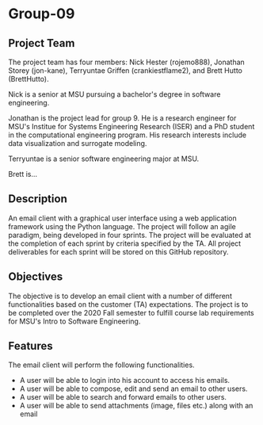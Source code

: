 # Group-09

## Project Team
The project team has four members: Nick Hester (rojemo888), Jonathan Storey (jon-kane), Terryuntae Griffen (crankiestflame2), and Brett Hutto (BrettHutto).

Nick is a senior at MSU pursuing a bachelor's degree in software engineering.

Jonathan is the project lead for group 9. He is a research engineer for MSU's Institue for Systems Engineering Research (ISER) and a PhD student in the computational engineering program. His research interests include data visualization and surrogate modeling. 

Terryuntae is a senior software engineering major at MSU.

Brett is... 

## Description
An email client with a graphical user interface using a web application framework using the Python language. The project will follow an agile paradigm, being developed in four sprints. The project will be evaluated at the completion of each sprint by criteria specified by the TA. All project deliverables for each sprint will be stored on this GitHub repository.

## Objectives
The objective is to develop an email client with a number of different functionalities based on the customer (TA) expectations. The project is to be completed over the 2020 Fall semester to fulfill course lab requirements for MSU's Intro to Software Engineering. 

## Features
The email client will perform the following functionalities.
- A user will be able to login into his account to access his emails.
- A user will be able to compose, edit and send an email to other users.
- A user will be able to search and forward emails to other users.
- A user will be able to send attachments (image, files etc.) along with an email
